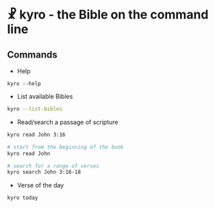 # ☧ kyro - the Bible on the command line

## Commands

-   Help

```
kyro --help
```

-   List available Bibles

```sh
kyro --list-bibles
```

-   Read/search a passage of scripture

```sh
kyro read John 3:16

# start from the beginning of the book
kyro read John

# search for a range of verses
kyro search John 3:16-18
```

-   Verse of the day

```
kyro today
```
